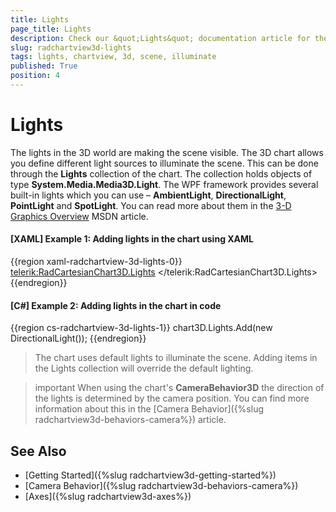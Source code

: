 ```yaml
---
title: Lights
page_title: Lights
description: Check our &quot;Lights&quot; documentation article for the RadChartView3D WPF control.
slug: radchartview3d-lights
tags: lights, chartview, 3d, scene, illuminate
published: True
position: 4
---
```


# Lights

The lights in the 3D world are making the scene visible. The 3D chart allows you define different light sources to illuminate the scene. This can be done through the __Lights__ collection of the chart. The collection holds objects of type __System.Media.Media3D.Light__. The WPF framework provides several built-in lights which you can use – __AmbientLight__, __DirectionalLight__, __PointLight__ and  __SpotLight__. You can read more about them in the [3-D Graphics Overview](https://msdn.microsoft.com/en-us/library/ms747437(v=vs.110).aspx) MSDN article.

#### __[XAML] Example 1: Adding lights in the chart using XAML__
{{region xaml-radchartview-3d-lights-0}}
	<telerik:RadCartesianChart3D.Lights>
		<DirectionalLight />
	</telerik:RadCartesianChart3D.Lights>
{{endregion}}

#### __[C#] Example 2: Adding lights in the chart in code__
{{region cs-radchartview-3d-lights-1}}
	chart3D.Lights.Add(new DirectionalLight());
{{endregion}}

>The chart uses default lights to illuminate the scene. Adding items in the Lights collection will override the default lighting.

>important When using the chart's __CameraBehavior3D__ the direction of the lights is determined by the camera position. You can find more information about this in the [Camera Behavior]({%slug radchartview3d-behaviors-camera%}) article.

## See Also

* [Getting Started]({%slug radchartview3d-getting-started%})
* [Camera Behavior]({%slug radchartview3d-behaviors-camera%})
* [Axes]({%slug radchartview3d-axes%})
